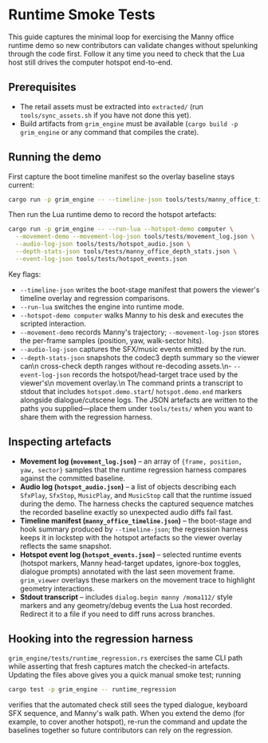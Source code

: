 # Runtime Smoke Tests

This guide captures the minimal loop for exercising the Manny office runtime
demo so new contributors can validate changes without spelunking through the
code first. Follow it any time you need to check that the Lua host still drives
the computer hotspot end-to-end.

## Prerequisites

- The retail assets must be extracted into `extracted/` (run
  `tools/sync_assets.sh` if you have not done this yet).
- Build artifacts from `grim_engine` must be available (`cargo build -p
  grim_engine` or any command that compiles the crate).

## Running the demo

First capture the boot timeline manifest so the overlay baseline stays current:

```bash
cargo run -p grim_engine -- --timeline-json tools/tests/manny_office_timeline.json
```

Then run the Lua runtime demo to record the hotspot artefacts:

```bash
cargo run -p grim_engine -- --run-lua --hotspot-demo computer \
  --movement-demo --movement-log-json tools/tests/movement_log.json \
  --audio-log-json tools/tests/hotspot_audio.json \
  --depth-stats-json tools/tests/manny_office_depth_stats.json \
  --event-log-json tools/tests/hotspot_events.json
```

Key flags:

- `--timeline-json` writes the boot-stage manifest that powers the viewer's
  timeline overlay and regression comparisons.
- `--run-lua` switches the engine into runtime mode.
- `--hotspot-demo computer` walks Manny to his desk and executes the scripted
  interaction.
- `--movement-demo` records Manny's trajectory; `--movement-log-json` stores
  the per-frame samples (position, yaw, walk-sector hits).
- `--audio-log-json` captures the SFX/music events emitted by the run.
- `--depth-stats-json` snapshots the codec3 depth summary so the viewer can\n  cross-check depth ranges without re-decoding assets.\n- `--event-log-json` records the hotspot/head-target trace used by the viewer's\n  movement overlay.\n
The command prints a transcript to stdout that includes `hotspot.demo.start`/
`hotspot.demo.end` markers alongside dialogue/cutscene logs. The JSON artefacts
are written to the paths you supplied—place them under `tools/tests/` when you
want to share them with the regression harness.

## Inspecting artefacts

- **Movement log (`movement_log.json`)** – an array of `{frame, position,
  yaw, sector}` samples that the runtime regression harness compares against
  the committed baseline.
- **Audio log (`hotspot_audio.json`)** – a list of objects describing each
  `SfxPlay`, `SfxStop`, `MusicPlay`, and `MusicStop` call that the runtime
  issued during the demo. The harness checks the captured sequence matches the
  recorded baseline exactly so unexpected audio diffs fail fast.
- **Timeline manifest (`manny_office_timeline.json`)** – the boot-stage and
  hook summary produced by `--timeline-json`; the regression harness keeps it
  in lockstep with the hotspot artefacts so the viewer overlay reflects the
  same snapshot.
- **Hotspot event log (`hotspot_events.json`)** – selected runtime events
  (hotspot markers, Manny head-target updates, ignore-box toggles, dialogue
  prompts) annotated with the last seen movement frame. `grim_viewer` overlays
  these markers on the movement trace to highlight geometry interactions.
- **Stdout transcript** – includes `dialog.begin manny /moma112/` style markers
  and any geometry/debug events the Lua host recorded. Redirect it to a file if
  you need to diff runs across branches.

## Hooking into the regression harness

`grim_engine/tests/runtime_regression.rs` exercises the same CLI path while
asserting that fresh captures match the checked-in artefacts. Updating the
files above gives you a quick manual smoke test; running

```bash
cargo test -p grim_engine -- runtime_regression
```

verifies that the automated check still sees the typed dialogue, keyboard SFX
sequence, and Manny's walk path. When you extend the demo (for example, to
cover another hotspot), re-run the command and update the baselines together so
future contributors can rely on the regression.
